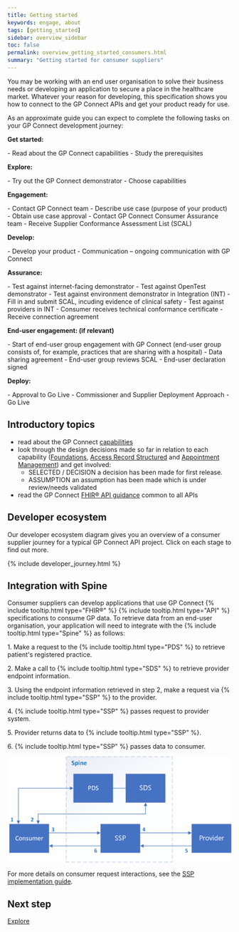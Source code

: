 ```yaml
---
title: Getting started
keywords: engage, about
tags: [getting_started]
sidebar: overview_sidebar
toc: false
permalink: overview_getting_started_consumers.html
summary: "Getting started for consumer suppliers"
---
```


You may be working with an end user organisation to solve their business needs or developing an application to secure a place in the healthcare market. Whatever your reason for developing, this specification shows you how to connect to the GP Connect APIs and get your product ready for use.

As an approximate guide you can expect to complete the following tasks on your GP Connect development journey:

<p><strong>Get started:</strong></p>
- Read about the GP Connect capabilities
- Study the prerequisites
<p><strong>Explore:</strong></p>
- Try out the GP Connect demonstrator
- Choose capabilities
<p><strong>Engagement:</strong></p>
- Contact GP Connect team
- Describe use case (purpose of your product)
- Obtain use case approval
- Contact GP Connect Consumer Assurance team
- Receive Supplier Conformance Assessment List (SCAL)
<p><strong>Develop:</strong></p>
- Develop your product
- Communication – ongoing communication with GP Connect
<p><strong>Assurance:</strong></p>
- Test against internet-facing demonstrator
- Test against OpenTest demonstrator
- Test against environment demonstrator in Integration (INT)
- Fill in and submit SCAL, incuding evidence of clinical safety
- Test against providers in INT
- Consumer receives technical conformance certificate
- Receive connection agreement
<p><strong>End-user engagement: (if relevant)</strong></p>
- Start of end-user group engagement with GP Connect (end-user group consists of, for example, practices that are sharing with a hospital)
- Data sharing agreement
- End-user group reviews SCAL
- End-user declaration signed
<p><strong>Deploy:</strong></p>
- Approval to Go Live
- Commissioner and Supplier Deployment Approach
- Go Live

<p></p>

## Introductory topics ##

- read about the GP Connect [capabilities](overview_priority_capabilities.html)
- look through the design decisions made so far in relation to each capability ([Foundations](foundations_design.html), [Access Record Structured](accessrecord_structured_design.html) and [Appointment Management](appointments_design.html)) and get involved:
	- <span class="label label-success">SELECTED</span> / <span class="label label-info">DECISION</span> a decision has been made for first release.
	- <span class="label label-warning">ASSUMPTION</span> an assumption has been made which is under review/needs validated
- read the GP Connect [FHIR&reg; API guidance](development_fhir_api_guidance.html) common to all APIs

## Developer ecosystem ##

Our developer ecosystem diagram gives you an overview of a consumer supplier journey for a typical GP Connect API project. Click on each stage to find out more.

{% include developer_journey.html %}

## Integration with Spine ##

<p>Consumer suppliers can develop applications that use GP Connect {% include tooltip.html type="FHIR&reg;" %} {% include tooltip.html type="API" %} specifications to consume GP data. To retrieve data from an end-user organisation, your application will need to integrate with the {% include tooltip.html type="Spine" %} as follows:</p>

<p>1. Make a request to the {% include tooltip.html type="PDS" %} to retrieve patient's registered practice.</p>
<p>2. Make a call to {% include tooltip.html type="SDS" %} to retrieve provider endpoint information.</p>
<p>3. Using the endpoint information retrieved in step 2, make a request via {% include tooltip.html type="SSP" %} to the provider.</p>
<p>4. {% include tooltip.html type="SSP" %} passes request to provider system.</p>
<p>5. Provider returns data to {% include tooltip.html type="SSP" %}.</p>
<p>6. {% include tooltip.html type="SSP" %} passes data to consumer.</p>

![Img](images/overview/gp_connect_apis.png)

For more details on consumer request interactions, see the [SSP implementation guide](https://developer.nhs.uk/apis/spine-core-1-0/ssp_implementation_guide.html).

## Next step ##
[Explore](/overview_explore.html)


